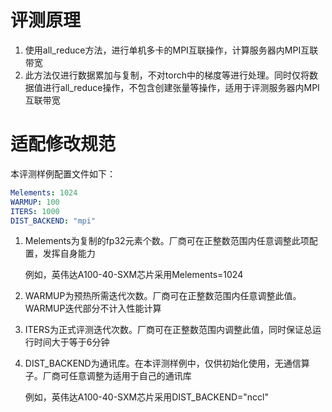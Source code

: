 # 评测原理

1. 使用all_reduce方法，进行单机多卡的MPI互联操作，计算服务器内MPI互联带宽
2. 此方法仅进行数据累加与复制，不对torch中的梯度等进行处理。同时仅将数据值进行all_reduce操作，不包含创建张量等操作，适用于评测服务器内MPI互联带宽

# 适配修改规范

本评测样例配置文件如下：

```yaml
Melements: 1024
WARMUP: 100
ITERS: 1000
DIST_BACKEND: "mpi"
```

1. Melements为复制的fp32元素个数。厂商可在正整数范围内任意调整此项配置，发挥自身能力

   例如，英伟达A100-40-SXM芯片采用Melements=1024

2. WARMUP为预热所需迭代次数。厂商可在正整数范围内任意调整此值。WARMUP迭代部分不计入性能计算

3. ITERS为正式评测迭代次数。厂商可在正整数范围内调整此值，同时保证总运行时间大于等于6分钟

4. DIST_BACKEND为通讯库。在本评测样例中，仅供初始化使用，无通信算子。厂商可任意调整为适用于自己的通讯库

   例如，英伟达A100-40-SXM芯片采用DIST_BACKEND="nccl"